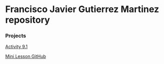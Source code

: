 # Francisco Javier Gutierrez Martinez repository

### Projects
<a href="https://frankvier.github.io/PCDE-Activity-9.1">Activity 9.1</a>

<a href="https://frankvier.github.io/GitHubMiniLesson">Mini Lesson GitHub</a>
